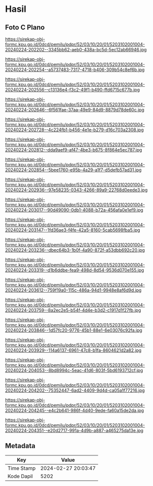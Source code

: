 # Hasil

## Foto C Plano

https://sirekap-obj-formc.kpu.go.id/0dcd/pemilu/pdpr/52/03/10/20/01/5203102001004-20240224-202202--3345bb62-aeb0-438a-bc5d-5ec12ab66946.jpg

https://sirekap-obj-formc.kpu.go.id/0dcd/pemilu/pdpr/52/03/10/20/01/5203102001004-20240224-202254--a5737483-7317-4718-b406-309b54c8ef6b.jpg

https://sirekap-obj-formc.kpu.go.id/0dcd/pemilu/pdpr/52/03/10/20/01/5203102001004-20240224-202556--c13136e4-f3c2-49f1-b490-ffd6715c677b.jpg

https://sirekap-obj-formc.kpu.go.id/0dcd/pemilu/pdpr/52/03/10/20/01/5203102001004-20240224-202646--6f561fae-37aa-49e9-84d9-8879d78de60c.jpg

https://sirekap-obj-formc.kpu.go.id/0dcd/pemilu/pdpr/52/03/10/20/01/5203102001004-20240224-202728--4c224fb1-b456-4e1e-b279-d16c703a2308.jpg

https://sirekap-obj-formc.kpu.go.id/0dcd/pemilu/pdpr/52/03/10/20/01/5203102001004-20240224-202812--dda9aef9-af47-4be3-b675-8f864e5ec787.jpg

https://sirekap-obj-formc.kpu.go.id/0dcd/pemilu/pdpr/52/03/10/20/01/5203102001004-20240224-202854--5bee1760-e95b-4a29-a1f7-d5defb57ad31.jpg

https://sirekap-obj-formc.kpu.go.id/0dcd/pemilu/pdpr/52/03/10/20/01/5203102001004-20240224-202936--97e58235-0343-4266-89a9-22768d0eede3.jpg

https://sirekap-obj-formc.kpu.go.id/0dcd/pemilu/pdpr/52/03/10/20/01/5203102001004-20240224-203017--90d49090-0db1-4088-b72a-456afa0e1ef9.jpg

https://sirekap-obj-formc.kpu.go.id/0dcd/pemilu/pdpr/52/03/10/20/01/5203102001004-20240224-203147--1fd36ae3-f4fe-42a5-8160-5cab5698fba5.jpg

https://sirekap-obj-formc.kpu.go.id/0dcd/pemilu/pdpr/52/03/10/20/01/5203102001004-20240224-203236--dbec64b3-1b0f-4a90-872f-a53dbb692c20.jpg

https://sirekap-obj-formc.kpu.go.id/0dcd/pemilu/pdpr/52/03/10/20/01/5203102001004-20240224-203319--d1b6ddbe-fea9-498d-8d54-9536d070e155.jpg

https://sirekap-obj-formc.kpu.go.id/0dcd/pemilu/pdpr/52/03/10/20/01/5203102001004-20240224-203612--759f19a0-115c-486a-94d1-9948e8af6d9d.jpg

https://sirekap-obj-formc.kpu.go.id/0dcd/pemilu/pdpr/52/03/10/20/01/5203102001004-20240224-203759--8a2ec2e5-b54f-4d4e-b3d2-c1917d1f27fb.jpg

https://sirekap-obj-formc.kpu.go.id/0dcd/pemilu/pdpr/52/03/10/20/01/5203102001004-20240224-203846--1d57fc20-9776-45b1-88e1-6e03076c92fa.jpg

https://sirekap-obj-formc.kpu.go.id/0dcd/pemilu/pdpr/52/03/10/20/01/5203102001004-20240224-203929--114a6137-6961-47c8-b1fa-8604621d2a82.jpg

https://sirekap-obj-formc.kpu.go.id/0dcd/pemilu/pdpr/52/03/10/20/01/5203102001004-20240224-204053--8bd8994c-5eac-41d6-803f-5bd6193712cf.jpg

https://sirekap-obj-formc.kpu.go.id/0dcd/pemilu/pdpr/52/03/10/20/01/5203102001004-20240224-204202--75352447-6ad2-4409-9d4d-ca05a1f77216.jpg

https://sirekap-obj-formc.kpu.go.id/0dcd/pemilu/pdpr/52/03/10/20/01/5203102001004-20240224-204245--e4c2b641-986f-4d40-9ede-fa60a15de2da.jpg

https://sirekap-obj-formc.kpu.go.id/0dcd/pemilu/pdpr/52/03/10/20/01/5203102001004-20240224-204351--e20d2717-991a-4d9b-a887-a465275da13e.jpg


## Metadata

| Key        | Value               |
| ---------- | ------------------- |
| Time Stamp | 2024-02-27 20:03:47 |
| Kode Dapil | 5202                |



